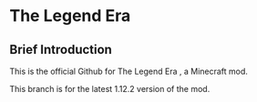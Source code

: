 # The Legend Era

## Brief Introduction

This is the official Github for The Legend Era , a Minecraft mod.

This branch is for the latest 1.12.2 version of the mod.
